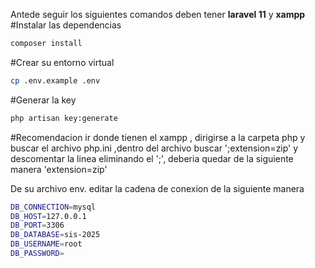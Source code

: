 Antede seguir los siguientes comandos deben tener **laravel 11** y **xampp**
#Instalar las dependencias 
```bash
composer install
```
#Crear su entorno virtual
```bash
cp .env.example .env
```
#Generar la key
```bash
php artisan key:generate
```

#Recomendacion
ir donde tienen el xampp , dirigirse a la carpeta php y buscar el archivo php.ini ,dentro del archivo buscar ';extension=zip' y descomentar la linea eliminando el ';', deberia quedar de la siguiente manera 'extension=zip'

De su archivo env. editar la cadena de conexion de la siguiente manera
```bash
DB_CONNECTION=mysql
DB_HOST=127.0.0.1
DB_PORT=3306
DB_DATABASE=sis-2025
DB_USERNAME=root
DB_PASSWORD=

```
